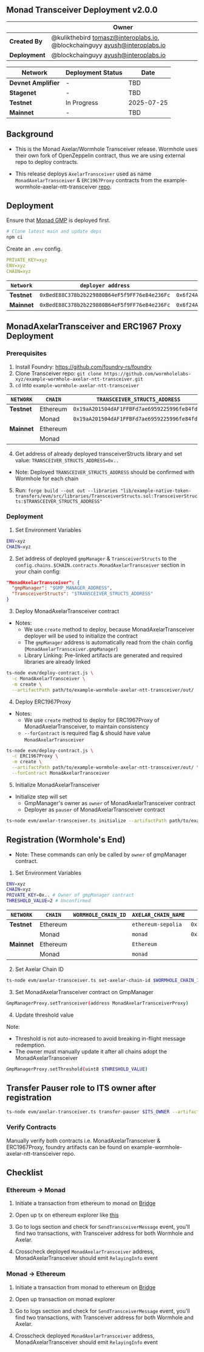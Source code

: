 ## Monad Transceiver Deployment v2.0.0

|                | **Owner**                                                                     |
|----------------|-------------------------------------------------------------------------------|
| **Created By** | @kulikthebird <tomasz@interoplabs.io>, @blockchainguyy <ayush@interoplabs.io> |
| **Deployment** | @blockchainguyy <ayush@interoplabs.io>                                        |

| **Network**          | **Deployment Status** | **Date**   |
|----------------------|-----------------------|------------|
| **Devnet Amplifier** | -                     | TBD        |
| **Stagenet**         | -                     | TBD        |
| **Testnet**          | In Progress           | 2025-07-25 |
| **Mainnet**          | -                     | TBD        |

## Background

- This is the Monad Axelar/Wormhole Transceiver release. Wormhole uses their own fork of OpenZeppelin contract, thus we are using external repo to deploy contracts.

- This release deploys `AxelarTransceiver` used as name `MonadAxelarTransceiver` & `ERC1967Proxy` contracts from the example-wormhole-axelar-ntt-transceiver [repo](https://github.com/wormholelabs-xyz/example-wormhole-axelar-ntt-transceiver).

## Deployment

Ensure that [Monad GMP](../evm/2025-05-Monad-GMP-v6.0.4.md) is deployed first.

```bash
# Clone latest main and update deps
npm ci
```

Create an `.env` config.

```yaml
PRIVATE_KEY=xyz
ENV=xyz
CHAIN=xyz
```

| `Network`   | `deployer address`                           | `ITS_OWNER`                                  |
|-------------|----------------------------------------------|----------------------------------------------|
| **Testnet** | `0xBedE88C378b2b229880B64eF5f9FF76e84e236Fc` | `0x6f24A47Fc8AE5441Eb47EFfC3665e70e69Ac3F05` |
| **Mainnet** | `0xBedE88C378b2b229880B64eF5f9FF76e84e236Fc` | `0x6f24A47Fc8AE5441Eb47EFfC3665e70e69Ac3F05` |

## MonadAxelarTransceiver and ERC1967 Proxy Deployment

### Prerequisites

1. Install Foundry: https://github.com/foundry-rs/foundry
2. Clone Transceiver repo: `git clone https://github.com/wormholelabs-xyz/example-wormhole-axelar-ntt-transceiver.git`
3. `cd` into `example-wormhole-axelar-ntt-transceiver` 

| `NETWORK`   | `CHAIN`  | `TRANSCEIVER_STRUCTS_ADDRESS`                | `GMP_MANAGER_ADDRESS`                        |
|-------------|----------|----------------------------------------------|----------------------------------------------|
| **Testnet** | Ethereum | `0x19aA201504dAF1FFBFd7ae6959225996fe84fdc6` | `0xdaee3a6b4196e3e46015b364f1dae54ceae74a91` |
|             | Monad    | `0x19aA201504dAF1FFBFd7ae6959225996fe84fdc6` | `0x641a6608e2959c0D7Fe2a5F267DFDA519ED43d98` |
| **Mainnet** | Ethereum |                                              |                                              |
|             | Monad    |                                              |                                              |

4. Get address of already deployed transceiverStructs library and set value:
`TRANSCEIVER_STRUCTS_ADDRESS=0x..`

- Note: Deployed `TRANSCEIVER_STRUCTS_ADDRESS` should be confirmed with Wormhole for each chain

5. Run: `forge build --out out --libraries "lib/example-native-token-transfers/evm/src/libraries/TransceiverStructs.sol:TransceiverStructs:$TRANSCEIVER_STRUCTS_ADDRESS"`

### Deployment

1. Set Environment Variables

```bash
ENV=xyz
CHAIN=xyz
```

2. Set address of deployed `gmpManager` & `TransceiverStructs` to the `config.chains.$CHAIN.contracts.MonadAxelarTransceiver` section in your chain config:

```json
"MonadAxelarTransceiver": {
  "gmpManager": "$GMP_MANAGER_ADDRESS",
  "TransceiverStructs": "$TRANSCEIVER_STRUCTS_ADDRESS"
}
```

3. Deploy MonadAxelarTransceiver contract

- Notes:
    - We use `create` method to deploy, because MonadAxelarTransceiver deployer will be used to initialize the contract
    - The `gmpManager` address is automatically read from the chain config (`MonadAxelarTransceiver.gmpManager`)
    - Library Linking: Pre-linked artifacts are generated and required libraries are already linked

```bash
ts-node evm/deploy-contract.js \
  -c MonadAxelarTransceiver \
  -m create \
  --artifactPath path/to/example-wormhole-axelar-ntt-transceiver/out/
```

4. Deploy ERC1967Proxy 

- Notes:
    - We use `create` method to deploy for ERC1967Proxy of MonadAxelarTransceiver, to maintain consistency
    - `--forContract` is required flag & should have value `MonadAxelarTransceiver`

```bash
ts-node evm/deploy-contract.js \
  -c ERC1967Proxy \
  -m create \
  --artifactPath path/to/example-wormhole-axelar-ntt-transceiver/out/ \
  --forContract MonadAxelarTransceiver
```

5. Initialize MonadAxelarTransceiver 

- Initialize step will set
    - GmpManager's owner as `owner` of MonadAxelarTransceiver contract
    - Deployer as `pauser` of MonadAxelarTransceiver contract

```bash
ts-node evm/axelar-transceiver.ts initialize --artifactPath path/to/example-wormhole-axelar-ntt-transceiver/out/
```

## Registration (Wormhole's End)

- Note: These commands can only be called by `owner` of gmpManager contract.

1. Set Environment Variables

```bash
ENV=xyz
CHAIN=xyz
PRIVATE_KEY=0x.. # Owner of gmpManager contract
THRESHOLD_VALUE=2 # Unconfirmed
```

| `NETWORK`   | `CHAIN`  | `WORMHOLE_CHAIN_ID` | `AXELAR_CHAIN_NAME` | `TRANSCEIVER_ADDRESS`                        |
|-------------|----------|---------------------|---------------------|----------------------------------------------|
| **Testnet** | Ethereum |                     | `ethereum-sepolia`  | `0x3CB1623EfA778C4a3A10CB55A48909c2cdA8c74F` |
|             | Monad    |                     | `monad`             | `0x3CB1623EfA778C4a3A10CB55A48909c2cdA8c74F` |
| **Mainnet** | Ethereum |                     | `Ethereum`          |                                              |
|             | Monad    |                     | `monad`             |                                              |

2. Set Axelar Chain ID

```bash
ts-node evm/axelar-transceiver.ts set-axelar-chain-id $WORMHOLE_CHAIN_ID $AXELAR_CHAIN_NAME $TRANSCEIVER_ADDRESS --artifactPath path/to/example-wormhole-axelar-ntt-transceiver/out/
```

3. Set MonadAxelarTransceiver contract on GmpManager

```bash
GmpManagerProxy.setTransceiver(address MonadAxelarTransceiverProxy)
```

4. Update threshold value

Note: 
- Threshold is not auto-increased to avoid breaking in-flight message redemption.
- The owner must manually update it after all chains adopt the MonadAxelarTransceiver

```bash
GmpManagerProxy.setThreshold(uint8 $THRESHOLD_VALUE)
```

## Transfer Pauser role to ITS owner after registration

```bash
ts-node evm/axelar-transceiver.ts transfer-pauser $ITS_OWNER --artifactPath path/to/example-wormhole-axelar-ntt-transceiver/out/
```

### Verify Contracts

Manually verify both contracts i.e. MonadAxelarTransceiver & ERC1967Proxy, foundry artifacts can be found on example-wormhole-axelar-ntt-transceiver repo.

## Checklist

### Ethereum -> Monad 

1. Initiate a transaction from ethereum to monad on [Bridge](https://monadbridge.com/)

2. Open up tx on ethereum explorer like [this](https://sepolia.etherscan.io/tx/0x417d5fadffecc197921ddf6893bdc0a3cc1b74059d293fdacc49cfefa830129c)

3. Go to logs section and check for `SendTransceiverMessage` event, you'll find two transactions, with Transceiver address for both Wormhole and Axelar.

4. Crosscheck deployed `MonadAxelarTransceiver` address, MonadAxelarTransceiver should emit `RelayingInfo` event 

### Monad -> Ethereum

1. Initiate a transaction from monad to ethereum on [Bridge](https://monadbridge.com/)

2. Open up transaction on monad explorer

3. Go to logs section and check for `SendTransceiverMessage` event, you'll find two transactions, with Transceiver address for both Wormhole and Axelar.

4. Crosscheck deployed `MonadAxelarTransceiver` address, MonadAxelarTransceiver should emit `RelayingInfo` event 
